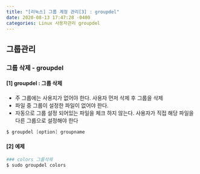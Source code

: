 ```yaml
---
title: "[리눅스] 그룹 계정 관리[3] : groupdel"
date: 2020-08-13 17:47:28 -0400
categories: Linux 사용자관리 groupdel
---
```


## 그룹관리

### 그룹 삭제 - groupdel

#### [1] groupdel : 그룹 삭제
- 주 그룹에는 사용지가 없어야 한다. 사용자 먼저 삭제 후 그룹을 삭제
- 파일 중 그룹이 설정한 파일이 없어야 한다.
- 자동으로 그룹 설정 되어있는 파일을 체크 하지 않는다. 사용자가 직접 해당 파일을 다른 그룹으로 설정해야 한다

```s
$ groupdel [option] groupname
```

#### [2] 예제
```bash
### colors 그룹삭제
$ sudo groupdel colors
```